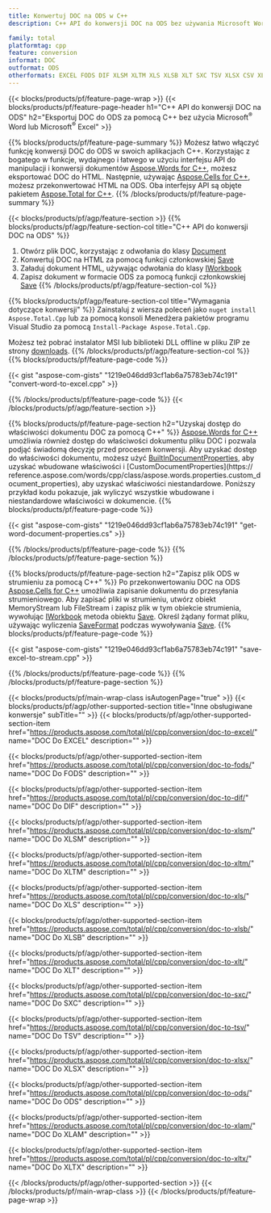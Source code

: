 ```yaml
---
title: Konwertuj DOC na ODS w C++
description: C++ API do konwersji DOC na ODS bez używania Microsoft Word lub Microsoft Excel

family: total
platformtag: cpp
feature: conversion
informat: DOC
outformat: ODS
otherformats: EXCEL FODS DIF XLSM XLTM XLS XLSB XLT SXC TSV XLSX CSV XLAM XLTX
---
```

{{< blocks/products/pf/feature-page-wrap >}}
{{< blocks/products/pf/feature-page-header h1="C++ API do konwersji DOC na ODS" h2="Eksportuj DOC do ODS za pomocą C++ bez użycia Microsoft<sup>&reg;</sup> Word lub Microsoft<sup>&reg;</sup> Excel" >}}

{{% blocks/products/pf/feature-page-summary %}}
Możesz łatwo włączyć funkcję konwersji DOC do ODS w swoich aplikacjach C++. Korzystając z bogatego w funkcje, wydajnego i łatwego w użyciu interfejsu API do manipulacji i konwersji dokumentów [Aspose.Words for C++](https://products.aspose.com/words/cpp/), możesz eksportować DOC do HTML. Następnie, używając [Aspose.Cells for C++](https://products.aspose.com/cells/cpp/), możesz przekonwertować HTML na ODS. Oba interfejsy API są objęte pakietem [Aspose.Total for C++](https://products.aspose.com/total/cpp/). 
{{% /blocks/products/pf/feature-page-summary  %}}

{{< blocks/products/pf/agp/feature-section >}}
{{% blocks/products/pf/agp/feature-section-col title="C++ API do konwersji DOC na ODS" %}}
1. Otwórz plik DOC, korzystając z odwołania do klasy [Document](https://reference.aspose.com/words/cpp/class/aspose.words.document)
2. Konwertuj DOC na HTML za pomocą funkcji członkowskiej [Save](https://reference.aspose.com/words/cpp/class/aspose.words.document#save_string_saveformat)
3. Załaduj dokument HTML, używając odwołania do klasy [IWorkbook](https://reference.aspose.com/cells/cpp/class/aspose.cells.i_workbook)
4. Zapisz dokument w formacie ODS za pomocą funkcji członkowskiej [Save](https://reference.aspose.com/cells/cpp/class/aspose.cells.i_workbook#a5dc7de23f7ceba76a05dc1d49f51502e)
{{% /blocks/products/pf/agp/feature-section-col %}}

{{% blocks/products/pf/agp/feature-section-col title="Wymagania dotyczące konwersji" %}}
Zainstaluj z wiersza poleceń jako ```nuget install Aspose.Total.Cpp``` lub za pomocą konsoli Menedżera pakietów programu Visual Studio za pomocą ```Install-Package Aspose.Total.Cpp```.

Możesz też pobrać instalator MSI lub biblioteki DLL offline w pliku ZIP ze strony [downloads](https://downloads.aspose.com/total/cpp).
{{% /blocks/products/pf/agp/feature-section-col %}}
{{% blocks/products/pf/feature-page-code %}}

{{< gist "aspose-com-gists" "1219e046dd93cf1ab6a75783eb74c191" "convert-word-to-excel.cpp" >}}



{{% /blocks/products/pf/feature-page-code %}}
{{< /blocks/products/pf/agp/feature-section >}}

{{% blocks/products/pf/feature-page-section  h2="Uzyskaj dostęp do właściwości dokumentu DOC za pomocą C++" %}}
[Aspose.Words for C++](https://products.aspose.com/words/cpp/) umożliwia również dostęp do właściwości dokumentu pliku DOC i pozwala podjąć świadomą decyzję przed procesem konwersji. Aby uzyskać dostęp do właściwości dokumentu, możesz użyć [BuiltInDocumentProperties](https://reference.aspose.com/words/cpp/class/aspose.words.properties.built_in_document_properties), aby uzyskać wbudowane właściwości i [CustomDocumentProperties](https:// reference.aspose.com/words/cpp/class/aspose.words.properties.custom_document_properties), aby uzyskać właściwości niestandardowe. Poniższy przykład kodu pokazuje, jak wyliczyć wszystkie wbudowane i niestandardowe właściwości w dokumencie.
{{% blocks/products/pf/feature-page-code %}}

{{< gist "aspose-com-gists" "1219e046dd93cf1ab6a75783eb74c191" "get-word-document-properties.cs" >}}

{{% /blocks/products/pf/feature-page-code  %}}
{{% /blocks/products/pf/feature-page-section %}}

{{% blocks/products/pf/feature-page-section  h2="Zapisz plik ODS w strumieniu za pomocą C++" %}}
Po przekonwertowaniu DOC na ODS [Aspose.Cells for C++](https://products.aspose.com/cells/cpp/) umożliwia zapisanie dokumentu do przesyłania strumieniowego. Aby zapisać pliki w strumieniu, utwórz obiekt MemoryStream lub FileStream i zapisz plik w tym obiekcie strumienia, wywołując [IWorkbook](https://reference.aspose.com/cells/cpp/class/aspose.cells.i_workbook) metoda obiektu [Save](https://reference.aspose.com/cells/cpp/class/aspose.cells.i_workbook#a77072cfb929787df9ad1f38b02f58349). Określ żądany format pliku, używając wyliczenia [SaveFormat](https://reference.aspose.com/cells/cpp/namespace/aspose.cells#a11cae527e4e68f1adcac8f47ea64481a) podczas wywoływania [Save](https://reference.aspose.com/cells/cpp/class/aspose.cells.i_workbook#a77072cfb929787df9ad1f38b02f58349).
{{% blocks/products/pf/feature-page-code %}}

{{< gist "aspose-com-gists" "1219e046dd93cf1ab6a75783eb74c191" "save-excel-to-stream.cpp" >}}

{{% /blocks/products/pf/feature-page-code  %}}
{{% /blocks/products/pf/feature-page-section %}}

{{< blocks/products/pf/main-wrap-class isAutogenPage="true" >}}
{{< blocks/products/pf/agp/other-supported-section title="Inne obsługiwane konwersje" subTitle="" >}}
{{< blocks/products/pf/agp/other-supported-section-item href="https://products.aspose.com/total/pl/cpp/conversion/doc-to-excel/" name="DOC Do EXCEL" description="" >}}

{{< blocks/products/pf/agp/other-supported-section-item href="https://products.aspose.com/total/pl/cpp/conversion/doc-to-fods/" name="DOC Do FODS" description="" >}}

{{< blocks/products/pf/agp/other-supported-section-item href="https://products.aspose.com/total/pl/cpp/conversion/doc-to-dif/" name="DOC Do DIF" description="" >}}

{{< blocks/products/pf/agp/other-supported-section-item href="https://products.aspose.com/total/pl/cpp/conversion/doc-to-xlsm/" name="DOC Do XLSM" description="" >}}

{{< blocks/products/pf/agp/other-supported-section-item href="https://products.aspose.com/total/pl/cpp/conversion/doc-to-xltm/" name="DOC Do XLTM" description="" >}}

{{< blocks/products/pf/agp/other-supported-section-item href="https://products.aspose.com/total/pl/cpp/conversion/doc-to-xls/" name="DOC Do XLS" description="" >}}

{{< blocks/products/pf/agp/other-supported-section-item href="https://products.aspose.com/total/pl/cpp/conversion/doc-to-xlsb/" name="DOC Do XLSB" description="" >}}

{{< blocks/products/pf/agp/other-supported-section-item href="https://products.aspose.com/total/pl/cpp/conversion/doc-to-xlt/" name="DOC Do XLT" description="" >}}

{{< blocks/products/pf/agp/other-supported-section-item href="https://products.aspose.com/total/pl/cpp/conversion/doc-to-sxc/" name="DOC Do SXC" description="" >}}

{{< blocks/products/pf/agp/other-supported-section-item href="https://products.aspose.com/total/pl/cpp/conversion/doc-to-tsv/" name="DOC Do TSV" description="" >}}

{{< blocks/products/pf/agp/other-supported-section-item href="https://products.aspose.com/total/pl/cpp/conversion/doc-to-xlsx/" name="DOC Do XLSX" description="" >}}

{{< blocks/products/pf/agp/other-supported-section-item href="https://products.aspose.com/total/pl/cpp/conversion/doc-to-ods/" name="DOC Do ODS" description="" >}}

{{< blocks/products/pf/agp/other-supported-section-item href="https://products.aspose.com/total/pl/cpp/conversion/doc-to-xlam/" name="DOC Do XLAM" description="" >}}

{{< blocks/products/pf/agp/other-supported-section-item href="https://products.aspose.com/total/pl/cpp/conversion/doc-to-xltx/" name="DOC Do XLTX" description="" >}}


{{< /blocks/products/pf/agp/other-supported-section >}}
{{< /blocks/products/pf/main-wrap-class >}}
{{< /blocks/products/pf/feature-page-wrap >}}